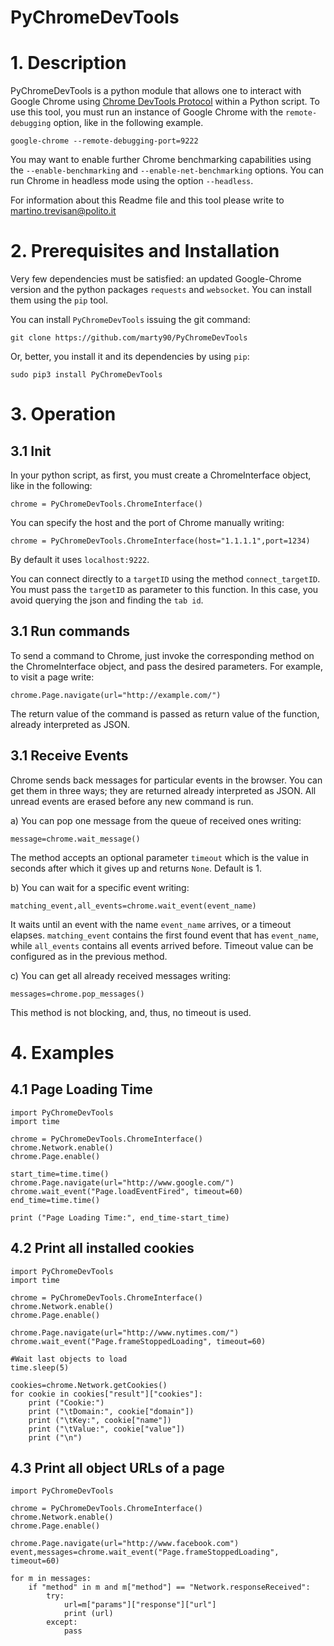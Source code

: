 # PyChromeDevTools

# 1. Description
PyChromeDevTools is a python module that allows one to interact with Google Chrome using [Chrome DevTools Protocol](https://chromedevtools.github.io/devtools-protocol/) within a Python script.
To use this tool, you must run an instance of Google Chrome with the `remote-debugging` option, like in the following example.
```
google-chrome --remote-debugging-port=9222
```
You may want to enable further Chrome benchmarking capabilities using the `--enable-benchmarking` and `--enable-net-benchmarking` options. You can run Chrome in headless mode using the option `--headless`.

For information about this Readme file and this tool please write to
[martino.trevisan@polito.it](mailto:martino.trevisan@polito.it)

# 2. Prerequisites and Installation
Very few dependencies must be satisfied: an updated Google-Chrome version and the python packages `requests` and `websocket`.
You can install them using the `pip` tool.

You can install `PyChromeDevTools` issuing the git command:
```
git clone https://github.com/marty90/PyChromeDevTools
```
Or, better, you install it and its dependencies by using `pip`:
```
sudo pip3 install PyChromeDevTools
```

# 3. Operation
## 3.1 Init
In your python script, as first, you must create a ChromeInterface object, like in the following:
```
chrome = PyChromeDevTools.ChromeInterface()
```
You can specify the host and the port of Chrome manually writing:
```
chrome = PyChromeDevTools.ChromeInterface(host="1.1.1.1",port=1234)
```
By default it uses `localhost:9222`.

You can connect directly to a `targetID` using the method `connect_targetID`. 
You must pass the `targetID` as parameter to this function.
In this case, you avoid querying the json and finding the `tab id`. 

## 3.1 Run commands
To send a command to Chrome, just invoke the corresponding method on the ChromeInterface object, and pass the desired parameters.
For example, to visit a page write:
```
chrome.Page.navigate(url="http://example.com/")
```
The return value of the command is passed as return value of the function, already interpreted as JSON.

## 3.1 Receive Events
Chrome sends back messages for particular events in the browser.
You can get them in three ways; they are returned already interpreted as JSON.
All unread events are erased before any new command is run.

a) You can pop one message from the queue of received ones writing:
```
message=chrome.wait_message()
```
The method accepts an optional parameter `timeout` which is the value in seconds after which it gives up and returns `None`.
Default is 1.

b) You can wait for a specific event writing:
```
matching_event,all_events=chrome.wait_event(event_name)
```
It waits until an event with the name `event_name` arrives, or a timeout elapses.
`matching_event` contains the first found event that has `event_name`, while `all_events` contains all events arrived before.
Timeout value can be configured as in the previous method.

c) You can get all already received messages writing:
```
messages=chrome.pop_messages()
```
This method is not blocking, and, thus, no timeout is used.

# 4. Examples
## 4.1 Page Loading Time
```
import PyChromeDevTools
import time

chrome = PyChromeDevTools.ChromeInterface()
chrome.Network.enable()
chrome.Page.enable()

start_time=time.time()
chrome.Page.navigate(url="http://www.google.com/")
chrome.wait_event("Page.loadEventFired", timeout=60)
end_time=time.time()

print ("Page Loading Time:", end_time-start_time)
```

## 4.2 Print all installed cookies
```
import PyChromeDevTools
import time

chrome = PyChromeDevTools.ChromeInterface()
chrome.Network.enable()
chrome.Page.enable()

chrome.Page.navigate(url="http://www.nytimes.com/")
chrome.wait_event("Page.frameStoppedLoading", timeout=60)

#Wait last objects to load
time.sleep(5)

cookies=chrome.Network.getCookies()
for cookie in cookies["result"]["cookies"]:
    print ("Cookie:")
    print ("\tDomain:", cookie["domain"])
    print ("\tKey:", cookie["name"])
    print ("\tValue:", cookie["value"])
    print ("\n")
```

## 4.3 Print all object URLs of a page
```
import PyChromeDevTools

chrome = PyChromeDevTools.ChromeInterface()
chrome.Network.enable()
chrome.Page.enable()

chrome.Page.navigate(url="http://www.facebook.com")
event,messages=chrome.wait_event("Page.frameStoppedLoading", timeout=60)

for m in messages:
    if "method" in m and m["method"] == "Network.responseReceived":
        try:
            url=m["params"]["response"]["url"]
            print (url)
        except:
            pass
```


